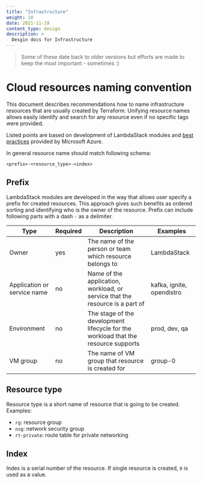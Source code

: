 ```yaml
---
title: "Infrastructure"
weight: 10
date: 2021-11-19
content_type: design
description: >
  Desgin docs for Infrastructure
---
```


>Some of these date back to older versions but efforts are made to keep the most important - sometimes :)

# Cloud resources naming convention

This document describes recommendations how to name infrastructure resources that are usually created by Terraform.
Unifying resource names allows easily identify and search for any resource even if no specific tags were provided.

Listed points are based on development of LambdaStack modules
and [best practices](https://docs.microsoft.com/en-us/azure/cloud-adoption-framework/ready/azure-best-practices/resource-naming)
provided by Microsoft Azure.

In general resource name should match following schema:

`<prefix>-<resource_type>-<index>`

## Prefix

LambdaStack modules are developed in the way that allows user specify a prefix for created resources. This approach gives
such benefits as ordered sorting and identifying who is the owner of the resource. Prefix can include following parts
with a dash `-` as a delimiter.

| Type | Required | Description | Examples |
| ---- | -------- | ----------- | -------- |
| Owner | yes | The name of the person or team which resource belongs to | LambdaStack |
| Application or service name | no | Name of the application, workload, or service that the resource is a part of | kafka, ignite, opendistro |
| Environment | no | The stage of the development lifecycle for the workload that the resource supports | prod, dev, qa |
| VM group | no | The name of VM group that resource is created for | group-0 |

## Resource type

Resource type is a short name of resource that is going to be created. Examples:

- `rg`: resource group
- `nsg`: network security group
- `rt-private`: route table for private networking

## Index

Index is a serial number of the resource. If single resource is created, `0` is used as a value.
